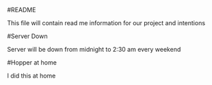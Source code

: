 #README

This file will contain read me information for our project and intentions

#Server Down

Server will be down from midnight to 2:30 am every weekend

#Hopper at home

I did this at home
